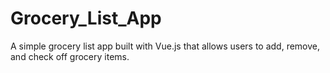 # Grocery_List_App
A simple grocery list app built with Vue.js that allows users to add, remove, and check off grocery items.
